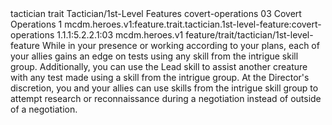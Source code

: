 <ability>
  <metadata>
    <class>tactician</class>
    <feature_type>trait</feature_type>
    <file_dpath>Tactician/1st-Level Features</file_dpath>
    <item_id>covert-operations</item_id>
    <item_index>03</item_index>
    <item_name>Covert Operations</item_name>
    <level>1</level>
    <scc>mcdm.heroes.v1:feature.trait.tactician.1st-level-feature:covert-operations</scc>
    <scdc>1.1.1:5.2.2.1:03</scdc>
    <source>mcdm.heroes.v1</source>
    <type>feature/trait/tactician/1st-level-feature</type>
  </metadata>
  <effects>
    <effect type="mundane">While in your presence or working according to your plans, each of your allies gains an edge on tests using any skill from the intrigue skill group. Additionally, you can use the Lead skill to assist another creature with any test made using a skill from the intrigue group.
At the Director&apos;s discretion, you and your allies can use skills from the intrigue skill group to attempt research or reconnaissance during a negotiation instead of outside of a negotiation.</effect>
  </effects>
</ability>

